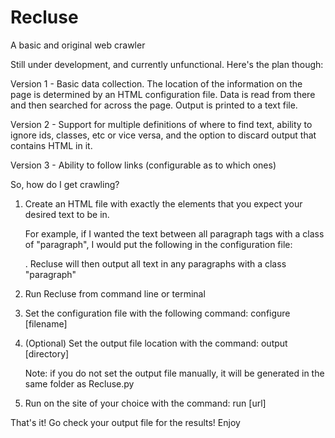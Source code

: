 Recluse
=======

A basic and original web crawler

Still under development, and currently unfunctional. Here's the plan though:

Version 1 - Basic data collection. The location of the information on the page is determined by an 
            HTML configuration file. Data is read from there and then searched for across the page. 
            Output is printed to a text file.
            
Version 2 - Support for multiple definitions of where to find text, ability to ignore ids, classes,
            etc or vice versa, and the option to discard output that contains HTML in it.
            
Version 3 - Ability to follow links (configurable as to which ones)


So, how do I get crawling?
1. Create an HTML file with exactly the elements that you expect your desired text to be in. 

   For example, if I wanted the text between all paragraph tags with a class of "paragraph", I 
   would put the following in the configuration file: <p class="paragraph"></p>. Recluse will
   then output all text in any paragraphs with a class "paragraph"
   
2. Run Recluse from command line or terminal

3. Set the configuration file with the following command: configure [filename]

4. (Optional) Set the output file location with the command: output [directory]

   Note: if you do not set the output file manually, it will be generated in the same folder as 
   Recluse.py

5. Run on the site of your choice with the command: run [url]


That's it! Go check your output file for the results! Enjoy
